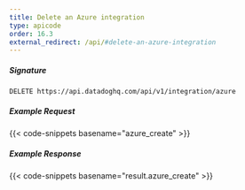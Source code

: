 ```yaml
---
title: Delete an Azure integration
type: apicode
order: 16.3
external_redirect: /api/#delete-an-azure-integration
---
```


##### Signature
`DELETE https://api.datadoghq.com/api/v1/integration/azure`

##### Example Request
{{< code-snippets basename="azure_create" >}}

##### Example Response
{{< code-snippets basename="result.azure_create" >}}
